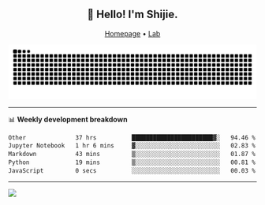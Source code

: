 <h2 align="center">👋 Hello! I'm Shijie.</h2>
<p align="center">
  <a href="https://xu-shi-jie.github.io"> Homepage</a> •
  <a href="https://onodalab.ees.hokudai.ac.jp"> Lab </a>
</p>

![Snake animation](https://github.com/xu-shi-jie/xu-shi-jie/blob/output/github-snake.svg)


-------

📊 **Weekly development breakdown**
<!--START_SECTION:waka-->

```txt
Other              37 hrs          ███████████████████████▓░   94.46 %
Jupyter Notebook   1 hr 6 mins     ▓░░░░░░░░░░░░░░░░░░░░░░░░   02.83 %
Markdown           43 mins         ▒░░░░░░░░░░░░░░░░░░░░░░░░   01.87 %
Python             19 mins         ▒░░░░░░░░░░░░░░░░░░░░░░░░   00.81 %
JavaScript         0 secs          ░░░░░░░░░░░░░░░░░░░░░░░░░   00.03 %
```

<!--END_SECTION:waka-->

-------
![](https://komarev.com/ghpvc/?username=xu-shi-jie&style=flat-square&color=blue) 
